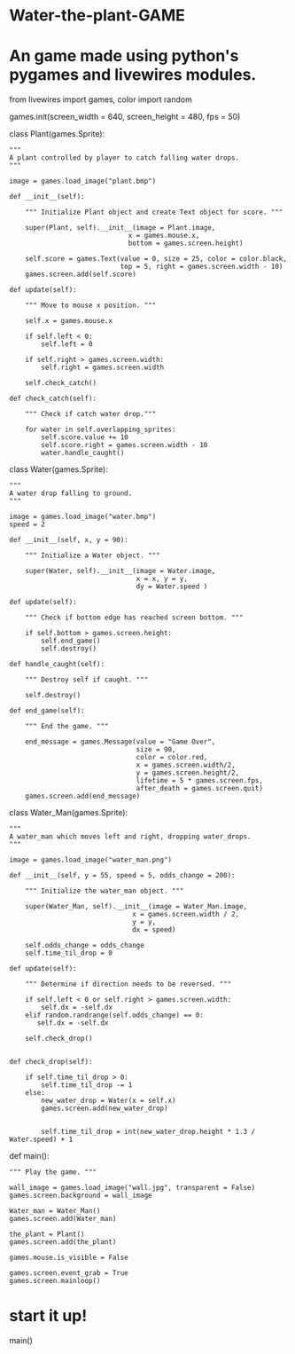 # Water-the-plant-GAME
# An game made using python's pygames and livewires modules.


from livewires import games, color
import random

games.init(screen_width = 640, screen_height = 480, fps = 50)


class Plant(games.Sprite):

    """
    A plant controlled by player to catch falling water drops.
    """
    
    image = games.load_image("plant.bmp")

    def __init__(self):
    
        """ Initialize Plant object and create Text object for score. """
        
        super(Plant, self).__init__(image = Plant.image,
                                  x = games.mouse.x,
                                  bottom = games.screen.height)
        
        self.score = games.Text(value = 0, size = 25, color = color.black,
                                top = 5, right = games.screen.width - 10)
        games.screen.add(self.score)

    def update(self):
    
        """ Move to mouse x position. """
        
        self.x = games.mouse.x
        
        if self.left < 0:
            self.left = 0
            
        if self.right > games.screen.width:
            self.right = games.screen.width
            
        self.check_catch()

    def check_catch(self):
    
        """ Check if catch water drop."""
        
        for water in self.overlapping_sprites:
            self.score.value += 10
            self.score.right = games.screen.width - 10 
            water.handle_caught()


class Water(games.Sprite):

    """
    A water drop falling to ground.
    """
    
    image = games.load_image("water.bmp")
    speed = 2   

    def __init__(self, x, y = 90):
    
        """ Initialize a Water object. """ 
        
        super(Water, self).__init__(image = Water.image,
                                    x = x, y = y,
                                    dy = Water.speed )

    def update(self):
    
        """ Check if bottom edge has reached screen bottom. """
        
        if self.bottom > games.screen.height:
            self.end_game()
            self.destroy()

    def handle_caught(self):
    
        """ Destroy self if caught. """
        
        self.destroy()

    def end_game(self):
    
        """ End the game. """
        
        end_message = games.Message(value = "Game Over",
                                    size = 90,
                                    color = color.red,
                                    x = games.screen.width/2,
                                    y = games.screen.height/2,
                                    lifetime = 5 * games.screen.fps,
                                    after_death = games.screen.quit)
        games.screen.add(end_message)

class Water_Man(games.Sprite):

    """
    A water_man which moves left and right, dropping water_drops.
    """
    
    image = games.load_image("water_man.png")

    def __init__(self, y = 55, speed = 5, odds_change = 200):
    
        """ Initialize the water_man object. """ 
        
        super(Water_Man, self).__init__(image = Water_Man.image,
                                   x = games.screen.width / 2,
                                   y = y,
                                   dx = speed)
        
        self.odds_change = odds_change
        self.time_til_drop = 0

    def update(self):
    
        """ Determine if direction needs to be reversed. """
        
        if self.left < 0 or self.right > games.screen.width:
            self.dx = -self.dx
        elif random.randrange(self.odds_change) == 0:
           self.dx = -self.dx
                
        self.check_drop()


    def check_drop(self):
         
        if self.time_til_drop > 0:
            self.time_til_drop -= 1
        else:
            new_water_drop = Water(x = self.x)
            games.screen.add(new_water_drop)

               
            self.time_til_drop = int(new_water_drop.height * 1.3 / Water.speed) + 1      



def main():

    """ Play the game. """
    
    wall_image = games.load_image("wall.jpg", transparent = False)
    games.screen.background = wall_image

    Water_man = Water_Man()
    games.screen.add(Water_man)
  
    the_plant = Plant()
    games.screen.add(the_plant)

    games.mouse.is_visible = False

    games.screen.event_grab = True
    games.screen.mainloop()

# start it up!
main()

